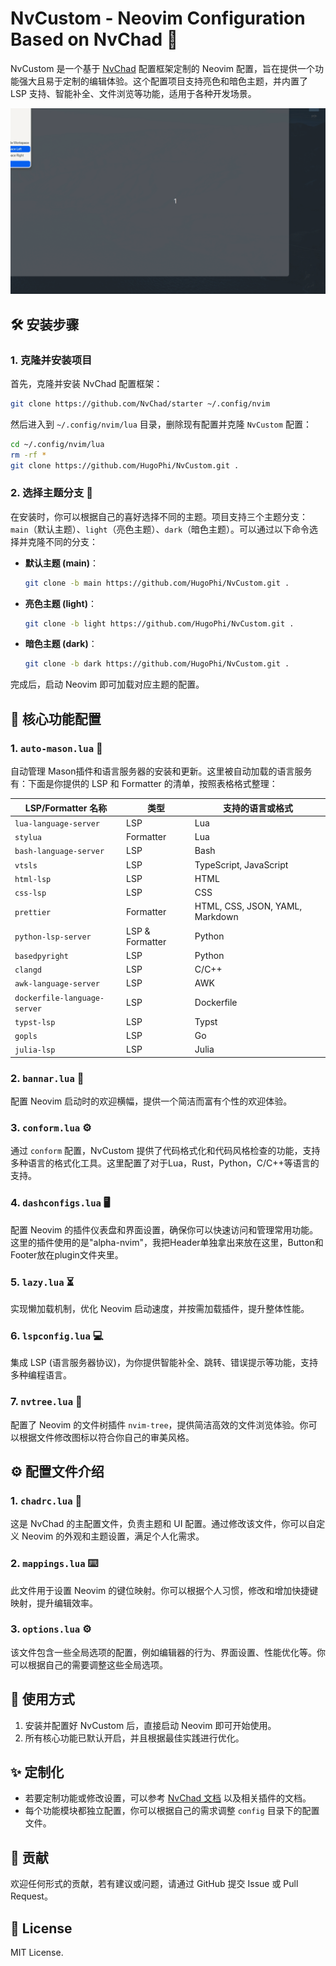 # NvCustom - Neovim Configuration Based on NvChad 🎨

NvCustom 是一个基于 [NvChad](https://github.com/NvChad/starter) 配置框架定制的 Neovim 配置，旨在提供一个功能强大且易于定制的编辑体验。这个配置项目支持亮色和暗色主题，并内置了 LSP 支持、智能补全、文件浏览等功能，适用于各种开发场景。

![default](./assets/light.gif)

## 🛠️ 安装步骤

### 1. 克隆并安装项目

首先，克隆并安装 NvChad 配置框架：

```bash
git clone https://github.com/NvChad/starter ~/.config/nvim
```

然后进入到 `~/.config/nvim/lua` 目录，删除现有配置并克隆 `NvCustom` 配置：

```bash
cd ~/.config/nvim/lua
rm -rf *
git clone https://github.com/HugoPhi/NvCustom.git .
```

### 2. 选择主题分支 🎨

在安装时，你可以根据自己的喜好选择不同的主题。项目支持三个主题分支：`main`（默认主题）、`light`（亮色主题）、`dark`（暗色主题）。可以通过以下命令选择并克隆不同的分支：

- **默认主题 (main)**：

  ```bash
  git clone -b main https://github.com/HugoPhi/NvCustom.git .
  ```

- **亮色主题 (light)**：

  ```bash
  git clone -b light https://github.com/HugoPhi/NvCustom.git .
  ```

- **暗色主题 (dark)**：

  ```bash
  git clone -b dark https://github.com/HugoPhi/NvCustom.git .
  ```

完成后，启动 Neovim 即可加载对应主题的配置。

## 🔧 核心功能配置

### 1. `auto-mason.lua` 🚀

自动管理 Mason插件和语言服务器的安装和更新。这里被自动加载的语言服务有：下面是你提供的 LSP 和 Formatter 的清单，按照表格格式整理：

| LSP/Formatter 名称           | 类型            | 支持的语言或格式                |
| ---------------------------- | --------------- | ------------------------------- |
| `lua-language-server`        | LSP             | Lua                             |
| `stylua`                     | Formatter       | Lua                             |
| `bash-language-server`       | LSP             | Bash                            |
| `vtsls`                      | LSP             | TypeScript, JavaScript          |
| `html-lsp`                   | LSP             | HTML                            |
| `css-lsp`                    | LSP             | CSS                             |
| `prettier`                   | Formatter       | HTML, CSS, JSON, YAML, Markdown |
| `python-lsp-server`          | LSP & Formatter | Python                          |
| `basedpyright`               | LSP             | Python                          |
| `clangd`                     | LSP             | C/C++                           |
| `awk-language-server`        | LSP             | AWK                             |
| `dockerfile-language-server` | LSP             | Dockerfile                      |
| `typst-lsp`                  | LSP             | Typst                           |
| `gopls`                      | LSP             | Go                              |
| `julia-lsp`                  | LSP             | Julia                           |


### 2. `bannar.lua` 🎉

配置 Neovim 启动时的欢迎横幅，提供一个简洁而富有个性的欢迎体验。

### 3. `conform.lua` ⚙️

通过 `conform` 配置，NvCustom 提供了代码格式化和代码风格检查的功能，支持多种语言的格式化工具。这里配置了对于Lua，Rust，Python，C/C++等语言的支持。

### 4. `dashconfigs.lua` 🖥️

配置 Neovim 的插件仪表盘和界面设置，确保你可以快速访问和管理常用功能。这里的插件使用的是"alpha-nvim"，我把Header单独拿出来放在这里，Button和Footer放在plugin文件夹里。

### 5. `lazy.lua` ⏳

实现懒加载机制，优化 Neovim 启动速度，并按需加载插件，提升整体性能。

### 6. `lspconfig.lua` 💻

集成 LSP (语言服务器协议)，为你提供智能补全、跳转、错误提示等功能，支持多种编程语言。

### 7. `nvtree.lua` 🌲

配置了 Neovim 的文件树插件 `nvim-tree`，提供简洁高效的文件浏览体验。你可以根据文件修改图标以符合你自己的审美风格。

## ⚙️ 配置文件介绍

### 1. `chadrc.lua` 🎨

这是 NvChad 的主配置文件，负责主题和 UI 配置。通过修改该文件，你可以自定义 Neovim 的外观和主题设置，满足个人化需求。

### 2. `mappings.lua` ⌨️

此文件用于设置 Neovim 的键位映射。你可以根据个人习惯，修改和增加快捷键映射，提升编辑效率。

### 3. `options.lua` ⚙️

该文件包含一些全局选项的配置，例如编辑器的行为、界面设置、性能优化等。你可以根据自己的需要调整这些全局选项。

## 🚀 使用方式

1. 安装并配置好 NvCustom 后，直接启动 Neovim 即可开始使用。
2. 所有核心功能已默认开启，并且根据最佳实践进行优化。

## ✨ 定制化

- 若要定制功能或修改设置，可以参考 [NvChad 文档](https://nvchad.com/) 以及相关插件的文档。
- 每个功能模块都独立配置，你可以根据自己的需求调整 `config` 目录下的配置文件。

## 🤝 贡献

欢迎任何形式的贡献，若有建议或问题，请通过 GitHub 提交 Issue 或 Pull Request。

## 📜 License

MIT License.
